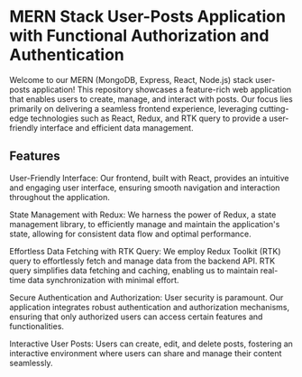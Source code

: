 # MERN Stack User-Posts Application with Functional Authorization and Authentication

Welcome to our MERN (MongoDB, Express, React, Node.js) stack user-posts application! This repository showcases a feature-rich web application that enables users to create, manage, and interact with posts. Our focus lies primarily on delivering a seamless frontend experience, leveraging cutting-edge technologies such as React, Redux, and RTK query to provide a user-friendly interface and efficient data management.

## Features

User-Friendly Interface: Our frontend, built with React, provides an intuitive and engaging user interface, ensuring smooth navigation and interaction throughout the application.

State Management with Redux: We harness the power of Redux, a state management library, to efficiently manage and maintain the application's state, allowing for consistent data flow and optimal performance.

Effortless Data Fetching with RTK Query: We employ Redux Toolkit (RTK) query to effortlessly fetch and manage data from the backend API. RTK query simplifies data fetching and caching, enabling us to maintain real-time data synchronization with minimal effort.

Secure Authentication and Authorization: User security is paramount. Our application integrates robust authentication and authorization mechanisms, ensuring that only authorized users can access certain features and functionalities.

Interactive User Posts: Users can create, edit, and delete posts, fostering an interactive environment where users can share and manage their content seamlessly.
